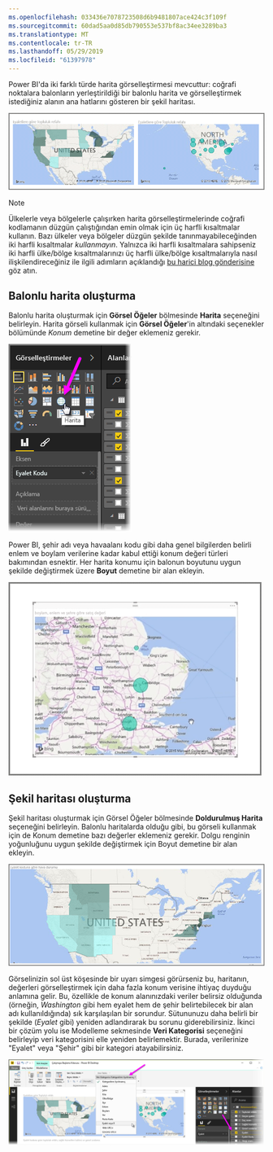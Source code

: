 ```yaml
---
ms.openlocfilehash: 033436e7078723508d6b9481807ace424c3f109f
ms.sourcegitcommit: 60dad5aa0d85db790553e537bf8ac34ee3289ba3
ms.translationtype: MT
ms.contentlocale: tr-TR
ms.lasthandoff: 05/29/2019
ms.locfileid: "61397978"
---
```

Power BI'da iki farklı türde harita görselleştirmesi mevcuttur: coğrafi noktalara balonların yerleştirildiği bir balonlu harita ve görselleştirmek istediğiniz alanın ana hatlarını gösteren bir şekil haritası.

![](media/3-5-create-map-visualizations/3-5_1.png)

> [!NOTE]
> Ülkelerle veya bölgelerle çalışırken harita görselleştirmelerinde coğrafi kodlamanın düzgün çalıştığından emin olmak için üç harfli kısaltmalar kullanın. Bazı ülkeler veya bölgeler düzgün şekilde tanınmayabileceğinden iki harfli kısaltmalar *kullanmayın*.
> Yalnızca iki harfli kısaltmalara sahipseniz iki harfli ülke/bölge kısaltmalarınızı üç harfli ülke/bölge kısaltmalarıyla nasıl ilişkilendireceğiniz ile ilgili adımların açıklandığı [bu harici blog gönderisine](https://blog.ailon.org/how-to-display-2-letter-country-data-on-a-power-bi-map-85fc738497d6#.yudauacxp) göz atın.
> 
> 

## <a name="create-bubble-maps"></a>Balonlu harita oluşturma
Balonlu harita oluşturmak için **Görsel Öğeler** bölmesinde **Harita** seçeneğini belirleyin. Harita görseli kullanmak için **Görsel Öğeler**'in altındaki seçenekler bölümünde *Konum* demetine bir değer eklemeniz gerekir.

![](media/3-5-create-map-visualizations/3-5_2.png)

Power BI, şehir adı veya havaalanı kodu gibi daha genel bilgilerden belirli enlem ve boylam verilerine kadar kabul ettiği konum değeri türleri bakımından esnektir. Her harita konumu için balonun boyutunu uygun şekilde değiştirmek üzere **Boyut** demetine bir alan ekleyin.

![](media/3-5-create-map-visualizations/3-5_3.png)

## <a name="create-shape-maps"></a>Şekil haritası oluşturma
Şekil haritası oluşturmak için Görsel Öğeler bölmesinde **Doldurulmuş Harita** seçeneğini belirleyin. Balonlu haritalarda olduğu gibi, bu görseli kullanmak için de Konum demetine bazı değerler eklemeniz gerekir. Dolgu renginin yoğunluğunu uygun şekilde değiştirmek için Boyut demetine bir alan ekleyin.

![](media/3-5-create-map-visualizations/3-5_4.png)

Görselinizin sol üst köşesinde bir uyarı simgesi görürseniz bu, haritanın, değerleri görselleştirmek için daha fazla konum verisine ihtiyaç duyduğu anlamına gelir. Bu, özellikle de konum alanınızdaki veriler belirsiz olduğunda (örneğin, *Washington* gibi hem eyalet hem de şehir belirtebilecek bir alan adı kullanıldığında) sık karşılaşılan bir sorundur. Sütununuzu daha belirli bir şekilde (*Eyalet* gibi) yeniden adlandırarak bu sorunu giderebilirsiniz. İkinci bir çözüm yolu ise Modelleme sekmesinde **Veri Kategorisi** seçeneğini belirleyip veri kategorisini elle yeniden belirlemektir. Burada, verilerinize "Eyalet" veya "Şehir" gibi bir kategori atayabilirsiniz.

![](media/3-5-create-map-visualizations/3-5_5.png)

